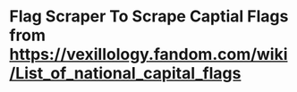 # Flag Scraper To Scrape Captial Flags from https://vexillology.fandom.com/wiki/List_of_national_capital_flags
